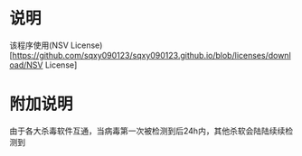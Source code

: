 # 说明
该程序使用(NSV License)[https://github.com/sqxy090123/sqxy090123.github.io/blob/licenses/download/NSV License]

# 附加说明
由于各大杀毒软件互通，当病毒第一次被检测到后24h内，其他杀软会陆陆续续检测到